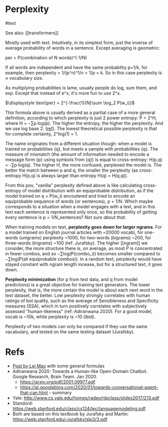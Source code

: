 # Perplexity
#text

See also: [[transformers]]

Mostly used with text. Intuitively, in its simplest form, just the inverse of average probability of words in a sentence. Except averaging is geometric:

per = P(combination of N words)^(-1/N)

If all words are independent and have the same probability p=1/k, for example, then perplexity = 1/(p^n)^1/n = 1/p = k. So in this case perplexity is ≈ vocabulary size.

As multiplying probabilities is lame, usually people do log, sum them, and exp. Except that instead of e^x,  it's more fun to use 2^x.

$\displaystyle \text{per} = 2^{-\frac{1}{N}\sum \log_2 P(w_i)}$

This formula above is usually derived as a partial case of a more general definition, according to which perplexity is just 2 power entropy: P = 2^H, where H = −∑p∙log(p). The higher the entropy, the higher the perplexity. And we use log base 2. ([ref](https://stats.stackexchange.com/questions/10302/what-is-perplexity)). The lowest theoretical possible perplexity is that for complete certainty, 2^log(1) = 1.

The name originates from a different situation though: when a model is trained on probabilities {q}, but meets a sample with probabilities {q}. The measure of mismatch (the amount of information needed to encode a message form {p} using symbols from {q}) is equal to cross-entropy: H(p,q) = -∑p∙log(q). The higher H, the more confused, perplexed the model is. The better the match between p and q, the smaller the perplexity (as cross-entropy H(p,q) is always larger than entropy H(q) = H(q,q)).

From this pov, "vanilla" perplexity defined above is like calculating cross-entropy of model distribution with an equiprobable distribution, as if the model trained on q = P(w_i) encoutered and tried to encode an equiprobable sequence of words (or sentences), p = 1/N. Which maybe corresponds to a situation when a model engages with a text, and in this text each sentence is represented only once, so the probability of getting every sentence is p = 1/N_sentences? _Not sure about that._

When training models on text, **perplexity goes down for larger ngrams**. For a model trained on English journal articles with ~20000 vocab), for one-words (unigrams) perplexity ~1000, for two-words (bigrams) ~200, for three-words (trigrams) ~100 (ref: Jurafsky). The higher [[ngram]] we consider, the more structure there is, on average, as most P is concentrated in fewer combos, and so −∑log(P(combo_i)) becomes smaller compared to −∑log(P(all equiprobable combos)). In a random text, perplexity would have stayed constant with ngram length incease, but for a structured text, it goes down.

**Perplexity minimization** (for p from test data, and q from model predictions) is a great objective for training text generators. The lower perplexity, that is, the more certain the model is about each next word in the test dataset, the better. Low perplexity strongly correlates with human ratings of bot quality, such as the average of Sensibleness and Specificity measures (SSA), which in turn positively correlates with subjectively assessed "human-likeness" (ref: Adiranwana 2020). For a good model, vocab is ~10k, while perplexity is ~10 (ibid).

Perplexity of two models can only be compared if they use the same vacabulary, and tested on the same testing dataset (Jurafsky).

# Refs
* [Post by Lei Mao](https://leimao.github.io/blog/Entropy-Perplexity/) with some general formulas
* Adiranwana 2020: Towards a Human-like Open-Domain Chatbot. Google Research, Brain Team. Jan 2020.
    * https://arxiv.org/pdf/2001.09977.pdf
    * https://ai.googleblog.com/2020/01/towards-conversational-agent-that-can.html - summary
* Yale: http://www.cs.yale.edu/homes/radev/nlpclass/slides2017/213.pdf
* Standord: https://web.stanford.edu/class/cs124/lec/languagemodeling.pdf
* Both are based on this textbook by Jurafsky and Martin: https://web.stanford.edu/~jurafsky/slp3/3.pdf